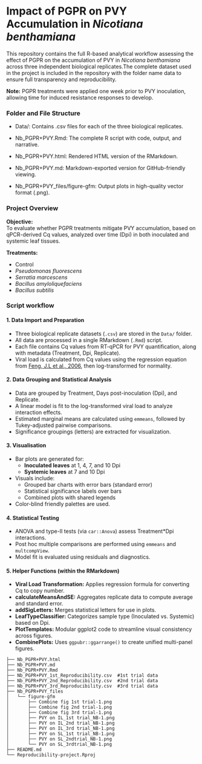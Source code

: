 # Impact of PGPR on PVY Accumulation in *Nicotiana benthamiana*

This repository contains the full R-based analytical workflow assessing the effect of PGPR on the accumulation of PVY in *Nicotiana benthamiana* across three independent biological replicates.The complete dataset used in the project is included in the repository with the folder name data to ensure full transparency and reproducibility. 

**Note:** PGPR treatments were applied one week prior to PVY inoculation, allowing time for induced resistance responses to develop.

### Folder and File Structure
- Data/: Contains .csv files for each of the three biological replicates.

- Nb_PGPR+PVY.Rmd: The complete R script with code, output, and narrative.

- Nb_PGPR+PVY.html: Rendered HTML version of the RMarkdown.

- Nb_PGPR+PVY.md: Markdown-exported version for GitHub-friendly viewing.

- Nb_PGPR+PVY_files/figure-gfm: Output plots in high-quality vector format (.png). 


### Project Overview

**Objective:**  
To evaluate whether PGPR treatments mitigate PVY accumulation, based on qPCR-derived Cq values, analyzed over time (Dpi) in both inoculated and systemic leaf tissues.

**Treatments:**
- Control  
- *Pseudomonas fluorescens*  
- *Serratia marcescens*  
- *Bacillus amyloliquefaciens*  
- *Bacillus subtilis*

### Script workflow

#### **1. Data Import and Preparation**

- Three biological replicate datasets (`.csv`) are stored in the `Data/` folder.
- All data are processed in a single RMarkdown (`.Rmd`) script.
- Each file contains Cq values from RT-qPCR for PVY quantification, along with metadata (Treatment, Dpi, Replicate).
- Viral load is calculated from Cq values using the regression equation from [Feng, J.L et al., 2006](https://academic.oup.com/abbs/article/38/10/669/217), then log-transformed for normality.

#### **2. Data Grouping and Statistical Analysis**

- Data are grouped by Treatment, Days post-inoculation (Dpi), and Replicate.
- A linear model is fit to the log-transformed viral load to analyze interaction effects.
- Estimated marginal means are calculated using `emmeans`, followed by Tukey-adjusted pairwise comparisons.
- Significance groupings (letters) are extracted for visualization.

#### **3. Visualisation**

- Bar plots are generated for:
  - **Inoculated leaves** at 1, 4, 7, and 10 Dpi
  - **Systemic leaves** at 7 and 10 Dpi
- Visuals include:
  - Grouped bar charts with error bars (standard error)
  - Statistical significance labels over bars
  - Combined plots with shared legends
- Color-blind friendly palettes are used.

#### **4. Statistical Testing**

- ANOVA and type-II tests (via `car::Anova`) assess Treatment*Dpi interactions.
- Post hoc multiple comparisons are performed using `emmeans` and `multcompView`.
- Model fit is evaluated using residuals and diagnostics.

#### **5. Helper Functions (within the RMarkdown)**

- **Viral Load Transformation:** Applies regression formula for converting Cq to copy number.
- **calculateMeansAndSE:** Aggregates replicate data to compute average and standard error.
- **addSigLetters:** Merges statistical letters for use in plots.
- **LeafTypeClassifier:** Categorizes sample type (Inoculated vs. Systemic) based on Dpi.
- **PlotTemplates:** Modular ggplot2 code to streamline visual consistency across figures.
- **CombinePlots:** Uses `ggpubr::ggarrange()` to create unified multi-panel figures.

```
├── Nb_PGPR+PVY.html  
├── Nb_PGPR+PVY.md
├── Nb_PGPR+PVY.Rmd
├── Nb_PGPR+PVY_1st_Reproducibility.csv  #1st trial data
├── Nb_PGPR+PVY_2nd_Reproducibility.csv  #2nd trial data
├── Nb_PGPR+PVY_3rd_Reproducibility.csv  #3rd trial data
├── Nb_PGPR+PVY_files
│   └── figure-gfm
│       ├── Combine fig 1st trial-1.png
│       ├── Combine fig 2nd trial-1.png
│       ├── Combine fig 3rd trial-1.png
│       ├── PVY on IL_1st trial_NB-1.png
│       ├── PVY on IL_2nd trial_NB-1.png
│       ├── PVY on IL_3rd trial_NB-1.png
│       ├── PVY on SL_1st trial_NB-1.png
│       ├── PVY on SL_2ndtrial_NB-1.png
│       └── PVY on SL_3rdtrial_NB-1.png
├── README.md
└── Reproducibility-project.Rproj
```